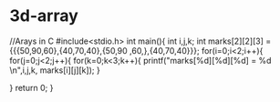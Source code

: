 # 3d-array
//Arays in C
#include<stdio.h>
int main(){
     int i,j,k;
     int marks[2][2][3] = {{{50,90,60},{40,70,40},{50,90 ,60,},{40,70,40}}};
     for(i=0;i<2;i++){
      for(j=0;j<2;j++){
           for(k=0;k<3;k++){
        printf("marks[%d][%d][%d] = %d \n",i,j,k, marks[i][j][k]);
       }
    
           
  }
    return 0;
}
